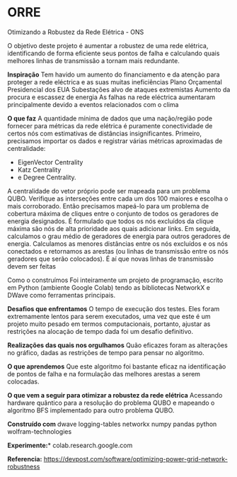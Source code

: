 # ORRE

Otimizando a Robustez da Rede Elétrica - ONS

O objetivo deste projeto é aumentar a robustez de uma rede elétrica, identificando de forma eficiente seus pontos de falha e calculando quais melhores linhas de transmissão a tornam mais redundante.

**Inspiração**
Tem havido um aumento do financiamento e da atenção para proteger a rede eléctrica e as suas muitas ineficiências Plano Orçamental Presidencial dos EUA Subestações alvo de ataques extremistas Aumento da procura e escassez de energia As falhas na rede eléctrica aumentaram principalmente devido a eventos relacionados com o clima

**O que faz**
A quantidade mínima de dados que uma nação/região pode fornecer para métricas da rede elétrica é puramente conectividade de certos nós com estimativas de distâncias insignificantes. Primeiro, precisamos importar os dados e registrar várias métricas aproximadas de centralidade: 
- EigenVector Centrality
- Katz Centrality
- e Degree Centrality.

A centralidade do vetor próprio pode ser mapeada para um problema QUBO. Verifique as interseções entre cada um dos 100 maiores e escolha o mais corroborado.
Então precisamos mapeá-lo para um problema de cobertura máxima de cliques entre o conjunto de todos os geradores de energia designados. É formulado que todos os nós excluídos da clique máxima são nós de alta prioridade aos quais adicionar links. Em seguida, calculamos o grau médio de geradores de energia para outros geradores de energia. Calculamos as menores distâncias entre os nós excluídos e os nós conectados e retornamos as arestas (ou linhas de transmissão entre os nós geradores que serão colocados). É aí que novas linhas de transmissão devem ser feitas

Como o construímos
Foi inteiramente um projeto de programação, escrito em Python (ambiente Google Colab) tendo as bibliotecas NetworkX e DWave como ferramentas principais.

**Desafios que enfrentamos**
O tempo de execução dos testes. Eles foram extremamente lentos para serem executados, uma vez que este é um projeto muito pesado em termos computacionais, portanto, ajustar as restrições na alocação de tempo dada foi um desafio definitivo.

**Realizações das quais nos orgulhamos**
Quão eficazes foram as alterações no gráfico, dadas as restrições de tempo para pensar no algoritmo.

**O que aprendemos**
Que este algoritmo foi bastante eficaz na identificação de pontos de falha e na formulação das melhores arestas a serem colocadas.

**O que vem a seguir para otimizar a robustez da rede elétrica**
Acessando hardware quântico para a resolução do problema QUBO e mapeando o algoritmo BFS implementado para outro problema QUBO.

**Construído com**
dwave
logging-tables
networkx
numpy
pandas
python
wolfram-technologies

**Experimente:***
 colab.research.google.com

**Referencia:**
https://devpost.com/software/optimizing-power-grid-network-robustness
